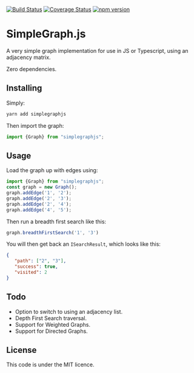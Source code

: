 [![Build Status](https://travis-ci.org/CraigHarley/SimpleGraphJS.svg?branch=master)](https://travis-ci.org/CraigHarley/SimpleGraphJS)
[![Coverage Status](https://coveralls.io/repos/github/CraigHarley/SimpleGraphJS/badge.svg?branch=master)](https://coveralls.io/github/CraigHarley/SimpleGraphJS?branch=master)
[![npm version](https://badge.fury.io/js/simplegraphjs.svg)](https://badge.fury.io/js/simplegraphjs)

# SimpleGraph.js

A very simple graph implementation for use in JS or Typescript, using an adjacency matrix.

Zero dependencies.

## Installing

Simply:
```bash
yarn add simplegraphjs
```

Then import the graph:
```typescript
import {Graph} from "simplegraphjs";
```

## Usage
Load the graph up with edges using:
```typescript
import {Graph} from "simplegraphjs";
const graph = new Graph();
graph.addEdge('1', '2');
graph.addEdge('2', '3');
graph.addEdge('2', '4');
graph.addEdge('4', '5');
```

Then run a breadth first search like this:
```typescript
graph.breadthFirstSearch('1', '3')
```

You will then get back an `ISearchResult`, which looks like this:
```json
{
   "path": ["2", "3"],
   "success": true,
   "visited": 2
}
```

## Todo
- Option to switch to using an adjacency list.
- Depth First Search traversal.
- Support for Weighted Graphs.
- Support for Directed Graphs.

## License
This code is under the MIT licence.